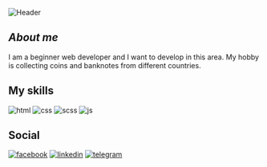 ![Header](https://github.com/NickKazban/nickkazban/blob/main/assets/logo__me.gif)

## _About me_


I am a beginner web developer and I want to develop in this area.
My hobby is collecting coins and banknotes from different countries.

## My skills

![html](https://img.shields.io/badge/-html-080D11?style=for-the-badge&logo=html&logoColor=216E39)
![css](https://img.shields.io/badge/-css-080D11?style=for-the-badge&logo=css&logoColor=216E39)
![scss](https://img.shields.io/badge/-scss-080D11?style=for-the-badge&logo=scss&logoColor=216E39)
![js](https://img.shields.io/badge/-js-080D11?style=for-the-badge&logo=scss&logoColor=216E39)

## Social

[![facebook](https://img.shields.io/badge/-facebook-080D11?style=for-the-badge&logo=facebook&logoColor=216E39)](https://www.facebook.com/nick.kazban/)
[![linkedin](https://img.shields.io/badge/-linkedin-080D11?style=for-the-badge&logo=linkedin&logoColor=C9BA65)](https://www.linkedin.com/in/mykolakazban/)
[![telegram](https://img.shields.io/badge/-telegram-080D11?style=for-the-badge&logo=telegram&logoColor=ED5E42)](https://t.me/NickKazban)

